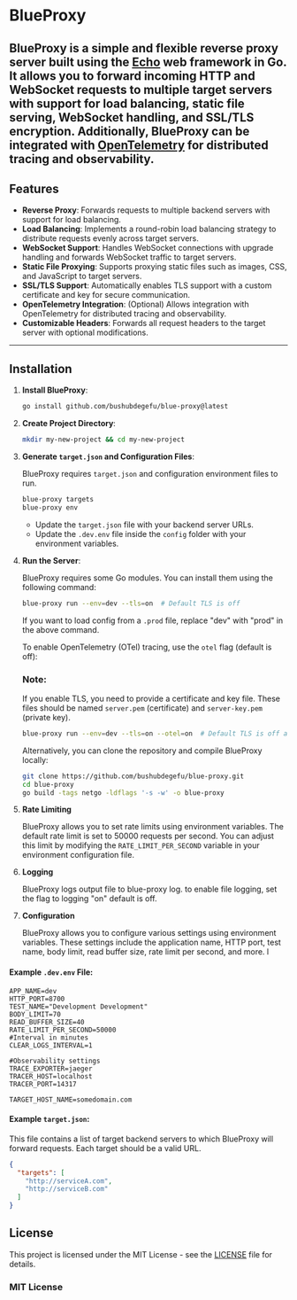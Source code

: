 # BlueProxy

**BlueProxy** is a simple and flexible reverse proxy server built using the [Echo](https://echo.labstack.com/) web framework in Go. It allows you to forward incoming HTTP and WebSocket requests to multiple target servers with support for load balancing, static file serving, WebSocket handling, and SSL/TLS encryption. Additionally, BlueProxy can be integrated with [OpenTelemetry](https://opentelemetry.io/) for distributed tracing and observability.
---
## Features

- **Reverse Proxy**: Forwards requests to multiple backend servers with support for load balancing.
- **Load Balancing**: Implements a round-robin load balancing strategy to distribute requests evenly across target servers.
- **WebSocket Support**: Handles WebSocket connections with upgrade handling and forwards WebSocket traffic to target servers.
- **Static File Proxying**: Supports proxying static files such as images, CSS, and JavaScript to target servers.
- **SSL/TLS Support**: Automatically enables TLS support with a custom certificate and key for secure communication.
- **OpenTelemetry Integration**: (Optional) Allows integration with OpenTelemetry for distributed tracing and observability.
- **Customizable Headers**: Forwards all request headers to the target server with optional modifications.

---

## Installation

1. **Install BlueProxy**:

    ```bash
    go install github.com/bushubdegefu/blue-proxy@latest
    ```

2. **Create Project Directory**:

    ```bash
    mkdir my-new-project && cd my-new-project
    ```

3. **Generate `target.json` and Configuration Files**:

    BlueProxy requires `target.json` and configuration environment files to run.

    ```bash
    blue-proxy targets
    blue-proxy env
    ```

    - Update the `target.json` file with your backend server URLs.
    - Update the `.dev.env` file inside the `config` folder with your environment variables.

4. **Run the Server**:

    BlueProxy requires some Go modules. You can install them using the following command:

    ```bash
    blue-proxy run --env=dev --tls=on  # Default TLS is off
    ```

    If you want to load config from a `.prod` file, replace "dev" with "prod" in the above command.

    To enable OpenTelemetry (OTel) tracing, use the `otel` flag (default is off):
    ### Note:
    If you enable TLS, you need to provide a certificate and key file. These files should be named `server.pem` (certificate) and `server-key.pem` (private key).


    ```bash
    blue-proxy run --env=dev --tls=on --otel=on  # Default TLS is off as well as the otel tracing
    ```
    Alternatively, you can clone the repository and compile BlueProxy locally:

    ```bash
    git clone https://github.com/bushubdegefu/blue-proxy.git
    cd blue-proxy
    go build -tags netgo -ldflags '-s -w' -o blue-proxy
    ```

5. **Rate Limiting**

    BlueProxy allows you to set rate limits using environment variables. The default rate limit is set to 50000 requests per second. You can adjust this limit by modifying the `RATE_LIMIT_PER_SECOND` variable in your environment configuration file.

6. **Logging**

    BlueProxy logs output file to  blue-proxy log. to enable file logging, set the flag to logging "on" default is off.

7. **Configuration**

    BlueProxy allows you to configure various settings using environment variables. These settings include the application name, HTTP port, test name, body limit, read buffer size, rate limit per second, and more.
l


  #### Example `.dev.env` File:
  ```env
  APP_NAME=dev
  HTTP_PORT=8700
  TEST_NAME="Development Development"
  BODY_LIMIT=70
  READ_BUFFER_SIZE=40
  RATE_LIMIT_PER_SECOND=50000
  #Interval in minutes
  CLEAR_LOGS_INTERVAL=1

  #Observability settings
  TRACE_EXPORTER=jaeger
  TRACER_HOST=localhost
  TRACER_PORT=14317

  TARGET_HOST_NAME=somedomain.com

  ```

  #### Example `target.json`:
  This file contains a list of target backend servers to which BlueProxy will forward requests. Each target should be a valid URL.

  ```json
  {
    "targets": [
      "http://serviceA.com",
      "http://serviceB.com"
    ]
  }

  ```

## License

  This project is licensed under the MIT License - see the [LICENSE](LICENSE) file for details.

### MIT License
